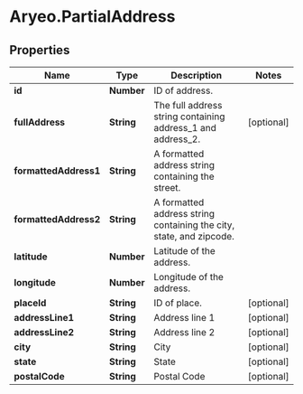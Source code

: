 # Aryeo.PartialAddress

## Properties
Name | Type | Description | Notes
------------ | ------------- | ------------- | -------------
**id** | **Number** | ID of address. | 
**fullAddress** | **String** | The full address string containing address_1 and address_2. | [optional] 
**formattedAddress1** | **String** | A formatted address string containing the street. | 
**formattedAddress2** | **String** | A formatted address string containing the city, state, and zipcode. | 
**latitude** | **Number** | Latitude of the address. | 
**longitude** | **Number** | Longitude of the address. | 
**placeId** | **String** | ID of place. | [optional] 
**addressLine1** | **String** | Address line 1 | [optional] 
**addressLine2** | **String** | Address line 2 | [optional] 
**city** | **String** | City | [optional] 
**state** | **String** | State | [optional] 
**postalCode** | **String** | Postal Code | [optional] 
